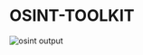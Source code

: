 # OSINT-TOOLKIT

![osint output](https://github.com/user-attachments/assets/bab6156f-ef8e-42f0-94a8-92e37f937cd1)
